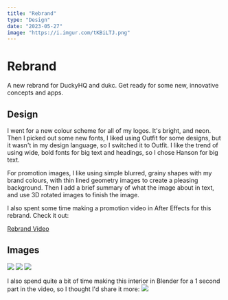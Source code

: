 ```yaml
---
title: "Rebrand"
type: "Design"
date: "2023-05-27"
image: "https://i.imgur.com/tKBiLTJ.png"
---
```


# Rebrand

A new rebrand for DuckyHQ and dukc.
Get ready for some new, innovative concepts and apps.

## Design

I went for a new colour scheme for all of my logos. It's bright, and neon. Then I picked out some new fonts, I liked using Outfit for some designs, but it wasn't in my design language, so I switched it to Outfit. I like the trend of using wide, bold fonts for big text and headings, so I chose Hanson for big text.

For promotion images, I like using simple blurred, grainy shapes with my brand colours, with thin lined geometry images to create a pleasing background. Then I add a brief summary of what the image about in text, and use 3D rotated images to finish the image.

I also spent some time making a promotion video in After Effects for this rebrand. Check it out:

[Rebrand Video](https://www.youtube.com/watch?v=A3XZN9Is7WU&ab_channel=dukc)

## Images

![](https://i.imgur.com/QGzfSw5.png)
![](https://i.imgur.com/XuZOTu1.png)
![](https://i.imgur.com/ZvjtwrW.png)

I also spend quite a bit of time making this interior in Blender for a 1 second part in the video, so I thought I'd share it more:
![](https://i.imgur.com/EzmnRrZ.png)